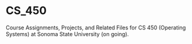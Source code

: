 # CS_450
Course Assignments, Projects, and Related Files for CS 450 (Operating Systems) at Sonoma State University (on going).
